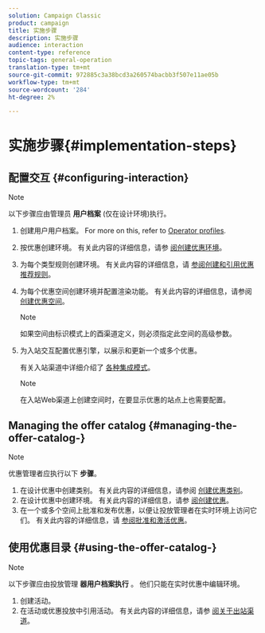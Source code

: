 ```yaml
---
solution: Campaign Classic
product: campaign
title: 实施步骤
description: 实施步骤
audience: interaction
content-type: reference
topic-tags: general-operation
translation-type: tm+mt
source-git-commit: 972885c3a38bcd3a260574bacbb3f507e11ae05b
workflow-type: tm+mt
source-wordcount: '284'
ht-degree: 2%

---
```



# 实施步骤{#implementation-steps}

## 配置交互 {#configuring-interaction}

>[!NOTE]
>
>以下步骤应由管理员 **用户档案** (仅在设计环境)执行。

1. 创建用户用户档案。 For more on this, refer to [Operator profiles](../../interaction/using/operator-profiles.md).
1. 按优惠创建环境。 有关此内容的详细信息，请参 [阅创建优惠环境](../../interaction/using/live-design-environments.md#creating-an-offer-environment)。
1. 为每个类型规则创建环境。 有关此内容的详细信息，请 [参阅创建和引用优惠推荐规则](../../interaction/using/managing-offer-presentation.md#creating-and-referencing-an-offer-presentation-rule)。
1. 为每个优惠空间创建环境并配置渲染功能。 有关此内容的详细信息，请参阅 [创建优惠空间](../../interaction/using/creating-offer-spaces.md)。

   >[!NOTE]
   >
   >如果空间由标识模式上的酉渠道定义，则必须指定此空间的高级参数。

1. 为入站交互配置优惠引擎，以展示和更新一个或多个优惠。

   有关入站渠道中详细介绍了 [各种集成模式](../../interaction/using/about-inbound-channels.md)。

   >[!NOTE]
   >
   >在入站Web渠道上创建空间时，在要显示优惠的站点上也需要配置。

## Managing the offer catalog {#managing-the-offer-catalog-}

>[!NOTE]
>
>优惠管理者应执行以下 **步骤**。

1. 在设计优惠中创建类别。 有关此内容的详细信息，请参阅 [创建优惠类别](../../interaction/using/creating-offer-categories.md)。
1. 在设计优惠中创建环境。 有关此内容的详细信息，请参 [阅创建优惠](../../interaction/using/creating-an-offer.md)。
1. 在一个或多个空间上批准和发布优惠，以便让投放管理者在实时环境上访问它们。 有关此内容的详细信息，请 [参阅批准和激活优惠](../../interaction/using/approving-and-activating-an-offer.md)。

## 使用优惠目录 {#using-the-offer-catalog-}

>[!NOTE]
>
>以下步骤应由投放管理 **器用户档案执行** 。 他们只能在实时优惠中编辑环境。

1. 创建活动。
1. 在活动或优惠投放中引用活动。 有关此内容的详细信息，请参 [阅关于出站渠道](../../interaction/using/about-outbound-channels.md)。


